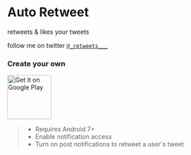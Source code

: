 # Auto Retweet

retweets & likes your tweets 

follow me on twitter [`@_retweets___`](https://twitter.com/_retweets___)


### Create your own

<a href='https://play.google.com/store/apps/details?id=com.fbiego.tweet&pcampaignid=pcampaignidMKT-github'><img alt='Get it on Google Play' height="100px" src='https://play.google.com/intl/en_us/badges/static/images/badges/en_badge_web_generic.png'/></a>

>- Requires Android 7+
>- Enable notification access
>- Turn on post notifications to retweet a user's tweet
